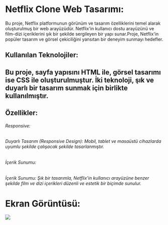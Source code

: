 <h1>Netflix Clone Web Tasarımı:</h1>

Bu proje, Netflix platformunun görünüm ve tasarım özelliklerini temel alarak oluşturulmuş bir web arayüzüdür. Netflix'in kullanıcı dostu arayüzünü ve film-dizi içeriklerini şık bir şekilde sergileyen bir yapı sunar.Proje, Netflix'in popüler tasarım ve görsel çekiciliğini yansıtan bir deneyim sunmayı hedefler.

<h2>Kullanılan Teknolojiler:<h2>

Bu proje, sayfa yapısını HTML ile, görsel tasarımı ise CSS ile oluşturulmuştur. İki teknoloji, şık ve duyarlı bir tasarım sunmak için birlikte kullanılmıştır.

<h2>Özellikler:</h2>

<h6>Responsive:<h6>

Duyarlı Tasarım (Responsive Design): Mobil, tablet ve masaüstü cihazlarda uyumlu şekilde çalışacak şekilde tasarlanmıştır.

<h6>İçerik Sunumu:<h6>

İçerik Sunumu: Şık bir tasarımla, Netflix'in kullanıcı arayüzüne benzer şekilde film ve dizi içerikleri düzenli ve estetik bir biçimde sunulur.

<h1>Ekran Görüntüsü:</h1>

![](./media/project.gif)
